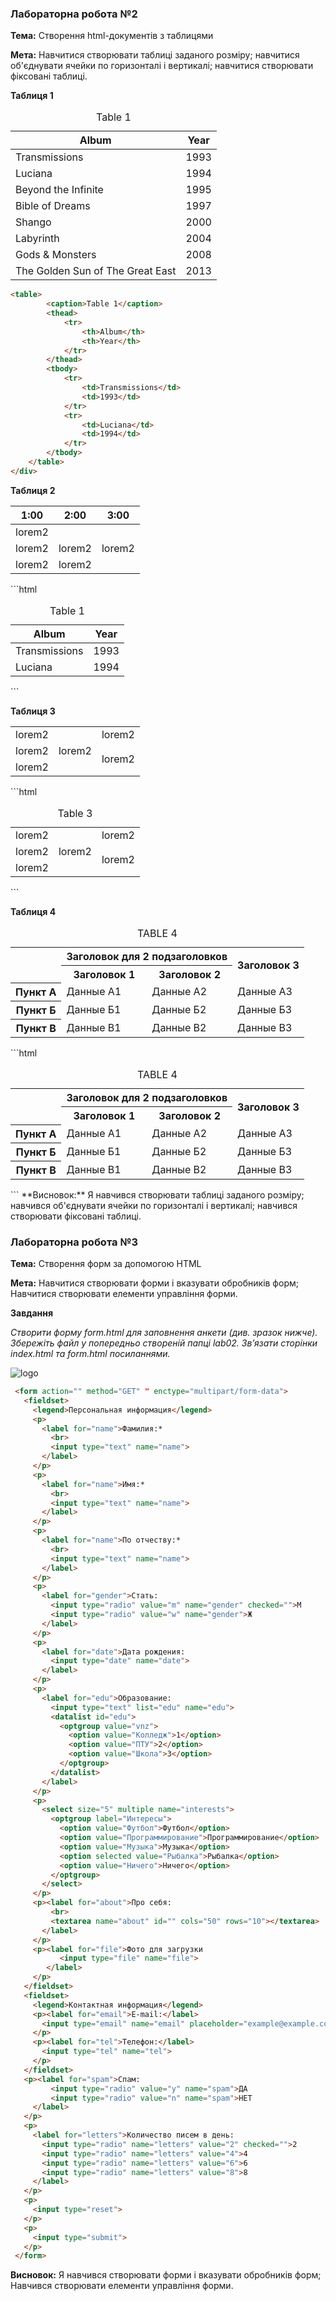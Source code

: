 ### Лабораторна робота №2
**Тема:** Створення html-документів з таблицями

**Мета:** Навчитися створювати таблиці заданого розміру; навчитися об'єднувати ячейки по горизонталі і вертикалі; навчитися створювати фіксовані таблиці.

**Таблиця 1**
<table><caption>Table 1</caption><thead><tr><th>Album</th><th>Year</th></tr></thead><tbody><tr><td>Transmissions</td><td>1993</td></tr><tr><td>Luciana</td><td>1994</td></tr><tr><td>Beyond the Infinite</td><td>1995</td></tr><tr><td>Bible of Dreams</td><td>1997</td></tr><tr><td>Shango</td><td>2000</td></tr><tr><td>Labyrinth</td><td>2004</td></tr><tr><td>Gods & Monsters</td><td>2008</td></tr><tr><td>The Golden Sun of The Great East</td><td>2013</td></tr></tbody></table>

```html
<table>
		<caption>Table 1</caption>
		<thead>
			<tr>
				<th>Album</th>
				<th>Year</th>
			</tr>
		</thead>
		<tbody>
			<tr>
				<td>Transmissions</td>
				<td>1993</td>
			</tr>
			<tr>
				<td>Luciana</td>
				<td>1994</td>
			</tr>
		</tbody>
	</table>
</div>
```


**Таблиця 2**
<table><thead><tr><th>1:00</th><th>2:00</th><th>3:00</th></tr></thead><tbody><tr><td colspan="3">lorem2</td></tr><tr><td>lorem2</td><td>lorem2</td><td>lorem2</td></tr><tr><td>lorem2<td colspan="2">lorem2</td></td></tr></tbody></table>
```html
<table>
		<caption>Table 1</caption>
		<thead>
			<tr>
				<th>Album</th>
				<th>Year</th>
			</tr>
		</thead>
		<tbody>
			<tr>
				<td>Transmissions</td>
				<td>1993</td>
			</tr>
			<tr>
				<td>Luciana</td>
				<td>1994</td>
			</tr>
		</tbody>
	</table>
</div>
```


**Таблиця 3**
<table><tbody><tr><td>lorem2<td rowspan="3">lorem2</td><td>lorem2</td></td></tr><tr><td>lorem2<td rowspan="2">lorem2</td></td></tr><tr><td>lorem2</td></tr></tbody></table>
```html
	<table>
		<caption>Table 3</caption>
		<tbody>
			<tr>
				<td>lorem2
					<td rowspan="3">lorem2</td>
					<td>lorem2</td>
				</td>
			</tr>
			<tr>
				<td>lorem2
					<td rowspan="2">lorem2</td>
				</td>
			</tr>
			<tr>
				<td>lorem2</td>
			</tr>
		</tbody>
	</table>
</div>
```

**Таблиця 4**
<table><caption>TABLE 4</caption><tbody><tr><td rowspan="2"></td><th colspan="2">Заголовок для 2 подзаголовков</th><th rowspan="2">Заголовок 3</th></tr><tr><th>Заголовок 1</th><th>Заголовок 2</th></tr><tr><th scope="row">Пункт А</th><td>Данные А1</td><td>Данные А2</td><td>Данные А3</td></tr><tr><th scope="row">Пункт Б</th><td>Данные Б1</td><td>Данные Б2</td><td>Данные Б3</td></tr><tr><th scope="row">Пункт В</th><td>Данные В1</td><td>Данные В2</td><td>Данные В3</td></tr></tbody></table>
```html
	<table>
		<caption>TABLE 4</caption>
		<tbody>
			<tr>
				<td rowspan="2"></td>
				<th colspan="2">Заголовок для 2 подзаголовков</th>
				<th rowspan="2">Заголовок 3</th>
			</tr>
			<tr>
				<th>Заголовок 1</th>
				<th>Заголовок 2</th>
			</tr>
			<tr>
				<th scope="row">Пункт А</th>
				<td>Данные А1</td>
				<td>Данные А2</td>
				<td>Данные А3</td>
			</tr>
			<tr>
				<th scope="row">Пункт Б</th>
				<td>Данные Б1</td>
				<td>Данные Б2</td>
				<td>Данные Б3</td>
			</tr>
			<tr>
				<th scope="row">Пункт В</th>
				<td>Данные В1</td>
				<td>Данные В2</td>
				<td>Данные В3</td>
			</tr>
		</tbody>
	</table>
```
**Висновок:** Я навчився створювати таблиці заданого розміру; навчився об'єднувати ячейки по горизонталі і вертикалі; навчився створювати фіксовані таблиці.

### Лабораторна робота №3
**Тема:** Створення форм за допомогою HTML

**Мета:** Навчитися створювати форми і вказувати обробників форм;
Навчитися створювати елементи управління форми.


**Завдання**


*Створити форму form.html для заповнення анкети (див. зразок нижче). Збережіть файл у попередньо створеній папці lab02. Зв’язати сторінки index.html та form.html посиланнями.*

![logo](img/1.png "Form")

 ```html
  <form action="" method="GET" " enctype="multipart/form-data">
    <fieldset>
      <legend>Персональная информация</legend>
      <p>
        <label for="name">Фамилия:*
          <br>
          <input type="text" name="name">
        </label>
      </p>
      <p>
        <label for="name">Имя:*
          <br>
          <input type="text" name="name">
        </label>
      </p>
      <p>
        <label for="name">По отчеству:*
          <br>
          <input type="text" name="name">
        </label>
      </p>
      <p>
        <label for="gender">Стать:
          <input type="radio" value="m" name="gender" checked="">М
          <input type="radio" value="w" name="gender">Ж
        </label>
      </p>
      <p>
        <label for="date">Дата рождения:
          <input type="date" name="date">
        </label>
      </p>
      <p>
        <label for="edu">Образование:
          <input type="text" list="edu" name="edu">
          <datalist id="edu">
            <optgroup value="vnz">
              <option value="Колледж">1</option>
              <option value="ПТУ">2</option>
              <option value="Школа">3</option>
            </optgroup>
          </datalist>
        </label>
      </p>
      <p>
        <select size="5" multiple name="interests">
          <optgroup label="Интересы">
            <option value="Футбол">Футбол</option>
            <option value="Программирование">Программирование</option>
            <option value="Музыка">Музыка</option>
            <option selected value="Рыбалка">Рыбалка</option>
            <option value="Ничего">Ничего</option>
          </optgroup>
        </select>
      </p>
      <p><label for="about">Про себя:
          <br>
          <textarea name="about" id="" cols="50" rows="10"></textarea>
        </label>
      </p>
      <p><label for="file">Фото для загрузки
            <input type="file" name="file">
         </label>
      </p>
    </fieldset>
    <fieldset>
      <legend>Контактная информация</legend>
      <p><label for="email">E-mail:</label>
        <input type="email" name="email" placeholder="example@example.com">
      </p>
      <p><label for="tel">Телефон:</label>
        <input type="tel" name="tel">
      </p>
    </fieldset>
    <p><label for="spam">Спам:
          <input type="radio" value="y" name="spam">ДА
          <input type="radio" value="n" name="spam">НЕТ
      </label>
    </p>
    <p>
      <label for="letters">Количество писем в день:
        <input type="radio" name="letters" value="2" checked="">2
        <input type="radio" name="letters" value="4">4
        <input type="radio" name="letters" value="6">6
        <input type="radio" name="letters" value="8">8
      </label>
    </p>
    <p>
      <input type="reset">
    </p>
    <p>
      <input type="submit">
    </p>
  </form>

 ```

**Висновок:** Я навчився створювати форми і вказувати обробників форм;
Навчився створювати елементи управління форми.
